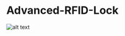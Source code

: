 # Advanced-RFID-Lock
![alt text](https://github.com/The-EAR-Foundation/Advanced-RFID-Lock/blob/main/door_lock/door%20lock%20fritzing.fzz)

